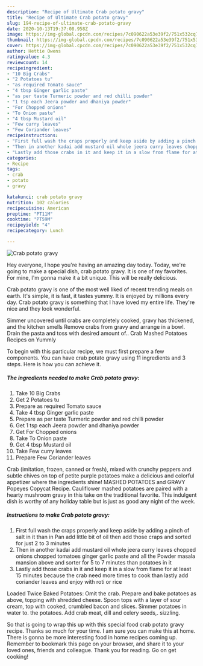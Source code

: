 ```yaml
---
description: "Recipe of Ultimate Crab potato gravy"
title: "Recipe of Ultimate Crab potato gravy"
slug: 194-recipe-of-ultimate-crab-potato-gravy
date: 2020-10-13T19:37:08.958Z
image: https://img-global.cpcdn.com/recipes/7c090622a53e39f2/751x532cq70/crab-potato-gravy-recipe-main-photo.jpg
thumbnail: https://img-global.cpcdn.com/recipes/7c090622a53e39f2/751x532cq70/crab-potato-gravy-recipe-main-photo.jpg
cover: https://img-global.cpcdn.com/recipes/7c090622a53e39f2/751x532cq70/crab-potato-gravy-recipe-main-photo.jpg
author: Hettie Owens
ratingvalue: 4.3
reviewcount: 14
recipeingredient:
- "10 Big Crabs"
- "2 Potatoes tu"
- "as required Tomato sauce"
- "4 tbsp Ginger garlic paste"
- "as per taste Turmeric powder and red chilli powder"
- "1 tsp each Jeera powder and dhaniya powder"
- "For Chopped onions"
- "To Onion paste"
- "4 tbsp Mustard oil"
- "Few curry leaves"
- "Few Coriander leaves"
recipeinstructions:
- "First full wash the craps properly and keep aside by adding a pinch of salt in it than in Pan add little bit of oil then add those craps and sorted for just 2 to 3 minutes"
- "Then in another kadai add mustard oil whole jeera curry leaves chopped onions chopped tomatoes ginger garlic paste and all the Powder masala mansion above and sorter for 5 to 7 minutes than potatoes in it"
- "Lastly add those crabs in it and keep it in a slow from flame for at least 15 minutes because the crab need more times to cook than lastly add coriander leaves and enjoy with roti or rice"
categories:
- Recipe
tags:
- crab
- potato
- gravy

katakunci: crab potato gravy 
nutrition: 102 calories
recipecuisine: American
preptime: "PT11M"
cooktime: "PT59M"
recipeyield: "4"
recipecategory: Lunch

---
```



![Crab potato gravy](https://img-global.cpcdn.com/recipes/7c090622a53e39f2/751x532cq70/crab-potato-gravy-recipe-main-photo.jpg)

Hey everyone, I hope you're having an amazing day today. Today, we're going to make a special dish, crab potato gravy. It is one of my favorites. For mine, I'm gonna make it a bit unique. This will be really delicious.

Crab potato gravy is one of the most well liked of recent trending meals on earth. It's simple, it is fast, it tastes yummy. It is enjoyed by millions every day. Crab potato gravy is something that I have loved my entire life. They're nice and they look wonderful.

Simmer uncovered until crabs are completely cooked, gravy has thickened, and the kitchen smells Remove crabs from gravy and arrange in a bowl. Drain the pasta and toss with desired amount of.. Crab Mashed Potatoes Recipes on Yummly


To begin with this particular recipe, we must first prepare a few components. You can have crab potato gravy using 11 ingredients and 3 steps. Here is how you can achieve it.

<!--inarticleads1-->

##### The ingredients needed to make Crab potato gravy:

1. Take 10 Big Crabs
1. Get 2 Potatoes tu
1. Prepare as required Tomato sauce
1. Take 4 tbsp Ginger garlic paste
1. Prepare as per taste Turmeric powder and red chilli powder
1. Get 1 tsp each Jeera powder and dhaniya powder
1. Get For Chopped onions
1. Take To Onion paste
1. Get 4 tbsp Mustard oil
1. Take Few curry leaves
1. Prepare Few Coriander leaves


Crab (imitation, frozen, canned or fresh), mixed with crunchy peppers and subtle chives on top of petite purple potatoes make a delicious and colorful appetizer where the ingredients shine! MASHED POTATOES and GRAVY Popeyes Copycat Recipe. Cauliflower mashed potatoes are paired with a hearty mushroom gravy in this take on the traditional favorite. This indulgent dish is worthy of any holiday table but is just as good any night of the week. 

<!--inarticleads2-->

##### Instructions to make Crab potato gravy:

1. First full wash the craps properly and keep aside by adding a pinch of salt in it than in Pan add little bit of oil then add those craps and sorted for just 2 to 3 minutes
1. Then in another kadai add mustard oil whole jeera curry leaves chopped onions chopped tomatoes ginger garlic paste and all the Powder masala mansion above and sorter for 5 to 7 minutes than potatoes in it
1. Lastly add those crabs in it and keep it in a slow from flame for at least 15 minutes because the crab need more times to cook than lastly add coriander leaves and enjoy with roti or rice


Loaded Twice Baked Potatoes: Omit the crab. Prepare and bake potatoes as above, topping with shredded cheese. Spoon tops with a layer of sour cream, top with cooked, crumbled bacon and slices. Simmer potatoes in water to. the potatoes. Add crab meat, dill and celery seeds,. sizzling. 

So that is going to wrap this up with this special food crab potato gravy recipe. Thanks so much for your time. I am sure you can make this at home. There is gonna be more interesting food in home recipes coming up. Remember to bookmark this page on your browser, and share it to your loved ones, friends and colleague. Thank you for reading. Go on get cooking!

